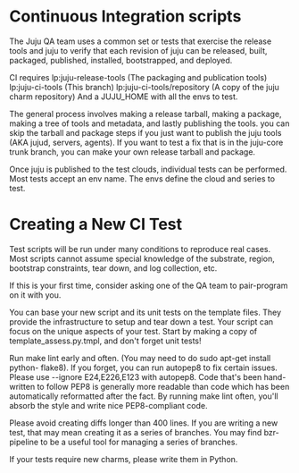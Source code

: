 # Continuous Integration scripts

The Juju QA team uses a common set or tests that exercise the release tools
and juju to verify that each revision of juju can be released, built, packaged,
published, installed, bootstrapped, and deployed.

CI requires
    lp:juju-release-tools (The packaging and publication tools)
    lp:juju-ci-tools (This branch)
    lp:juju-ci-tools/repository (A copy of the juju charm repository)
    And a JUJU_HOME with all the envs to test.

The general process involves making a release tarball, making a package,
making a tree of tools and metadata, and lastly publishing the tools.
you can skip the tarball and package steps if you just want to publish
the juju tools (AKA jujud, servers, agents). If you want to test a fix
that is in the juju-core trunk branch, you can make your own release
tarball and package.

Once juju is published to the test clouds, individual tests can be performed.
Most tests accept an env name. The envs define the cloud and series to test.


# Creating a New CI Test

Test scripts will be run under many conditions to reproduce real cases.
Most scripts cannot assume special knowledge of the substrate, region,
bootstrap constraints, tear down, and log collection, etc.
    
If this is your first time, consider asking one of the QA team to pair-program
on it with you.

You can base your new script and its unit tests on the template files.
They provide the infrastructure to setup and tear down a test. Your script
can focus on the unique aspects of your test. Start by making a copy of
template_assess.py.tmpl, and don't forget unit tests!

Run make lint early and often. (You may need to do sudo apt-get install python-
flake8). If you forget, you can run autopep8 to fix certain issues. Please use
--ignore E24,E226,E123 with autopep8. Code that's been hand-written to follow
PEP8 is generally more readable than code which has been automatically
reformatted after the fact. By running make lint often, you'll absorb the style
and write nice PEP8-compliant code.

Please avoid creating diffs longer than 400 lines. If you are writing a new
test, that may mean creating it as a series of branches. You may find bzr-
pipeline to be a useful tool for managing a series of branches.

If your tests require new charms, please write them in Python.